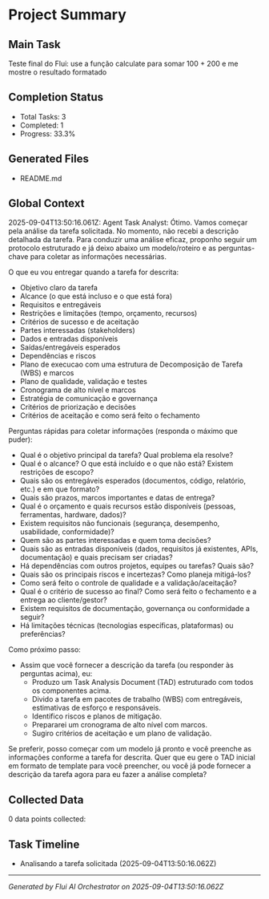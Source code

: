 # Project Summary

## Main Task
Teste final do Flui: use a função calculate para somar 100 + 200 e me mostre o resultado formatado

## Completion Status
- Total Tasks: 3
- Completed: 1
- Progress: 33.3%

## Generated Files
- README.md

## Global Context

2025-09-04T13:50:16.061Z: Agent Task Analyst: Ótimo. Vamos começar pela análise da tarefa solicitada. No momento, não recebi a descrição detalhada da tarefa. Para conduzir uma análise eficaz, proponho seguir um protocolo estruturado e já deixo abaixo um modelo/roteiro e as perguntas-chave para coletar as informações necessárias.

O que eu vou entregar quando a tarefa for descrita:
- Objetivo claro da tarefa
- Alcance (o que está incluso e o que está fora)
- Requisitos e entregáveis
- Restrições e limitações (tempo, orçamento, recursos)
- Critérios de sucesso e de aceitação
- Partes interessadas (stakeholders)
- Dados e entradas disponíveis
- Saídas/entregáveis esperados
- Dependências e riscos
- Plano de execucao com uma estrutura de Decomposição de Tarefa (WBS) e marcos
- Plano de qualidade, validação e testes
- Cronograma de alto nível e marcos
- Estratégia de comunicação e governança
- Critérios de priorização e decisões
- Critérios de aceitação e como será feito o fechamento

Perguntas rápidas para coletar informações (responda o máximo que puder):
- Qual é o objetivo principal da tarefa? Qual problema ela resolve?
- Qual é o alcance? O que está incluído e o que não está? Existem restrições de escopo?
- Quais são os entregáveis esperados (documentos, código, relatório, etc.) e em que formato?
- Quais são prazos, marcos importantes e datas de entrega?
- Qual é o orçamento e quais recursos estão disponíveis (pessoas, ferramentas, hardware, dados)?
- Existem requisitos não funcionais (segurança, desempenho, usabilidade, conformidade)?
- Quem são as partes interessadas e quem toma decisões?
- Quais são as entradas disponíveis (dados, requisitos já existentes, APIs, documentação) e quais precisam ser criadas?
- Há dependências com outros projetos, equipes ou tarefas? Quais são?
- Quais são os principais riscos e incertezas? Como planeja mitigá-los?
- Como será feito o controle de qualidade e a validação/aceitação?
- Qual é o critério de sucesso ao final? Como será feito o fechamento e a entrega ao cliente/gestor?
- Existem requisitos de documentação, governança ou conformidade a seguir?
- Há limitações técnicas (tecnologias específicas, plataformas) ou preferências?

Como próximo passo:
- Assim que você fornecer a descrição da tarefa (ou responder às perguntas acima), eu:
  - Produzo um Task Analysis Document (TAD) estruturado com todos os componentes acima.
  - Divido a tarefa em pacotes de trabalho (WBS) com entregáveis, estimativas de esforço e responsáveis.
  - Identifico riscos e planos de mitigação.
  - Prepararei um cronograma de alto nível com marcos.
  - Sugiro critérios de aceitação e um plano de validação.

Se preferir, posso começar com um modelo já pronto e você preenche as informações conforme a tarefa for descrita. Quer que eu gere o TAD inicial em formato de template para você preencher, ou você já pode fornecer a descrição da tarefa agora para eu fazer a análise completa?

## Collected Data
0 data points collected:


## Task Timeline
- Analisando a tarefa solicitada (2025-09-04T13:50:16.062Z)

---
*Generated by Flui AI Orchestrator on 2025-09-04T13:50:16.062Z*
